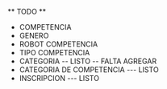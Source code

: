 ** TODO ** 
- COMPETENCIA
- GENERO
- ROBOT COMPETENCIA
- TIPO COMPETENCIA
- CATEGORIA -- LISTO -- FALTA AGREGAR 
- CATEGORIA DE COMPETENCIA --- LISTO
- INSCRIPCION --- LISTO